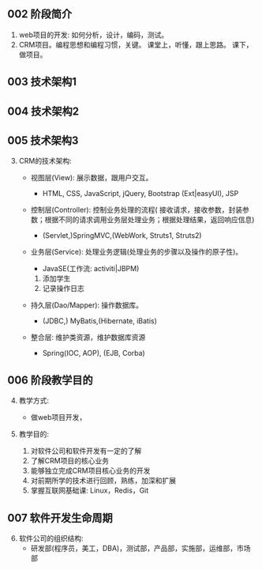 ## 002 阶段简介

1. web项目的开发: 如何分析，设计，编码，测试。
2. CRM项目。编程思想和编程习惯，关键。
   课堂上，听懂，跟上思路。
   课下，做项目。

## 003 技术架构1

## 004 技术架构2

## 005 技术架构3

3. CRM的技术架构:
    - 视图层(View): 展示数据，跟用户交互。
        - HTML, CSS, JavaScript, jQuery, Bootstrap (Ext|easyUI), JSP
    - 控制层(Controller): 控制业务处理的流程(
      接收请求，接收参数，封装参数；根据不同的请求调用业务层处理业务；根据处理结果，返回响应信息)
        - (Servlet,)SpringMVC,(WebWork, Struts1, Struts2)
    - 业务层(Service): 处理业务逻辑(处理业务的步骤以及操作的原子性)。
        - JavaSE(工作流: activiti|JBPM)

        1. 添加学生
        2. 记录操作日志
    - 持久层(Dao/Mapper): 操作数据库。
        - (JDBC,) MyBatis,(Hibernate, iBatis)
    - 整合层: 维护类资源，维护数据库资源
        - Spring(IOC, AOP), (EJB, Corba)

## 006 阶段教学目的

4. 教学方式:
    - 做web项目开发，

5. 教学目的:
    1) 对软件公司和软件开发有一定的了解
    2) 了解CRM项目的核心业务
    3) 能够独立完成CRM项目核心业务的开发
    4) 对前期所学的技术进行回顾，熟练，加深和扩展
    5) 掌握互联网基础课: Linux，Redis，Git

## 007 软件开发生命周期

6. 软件公司的组织结构:
    - 研发部(程序员，美工，DBA)，测试部，产品部，实施部，运维部，市场部

